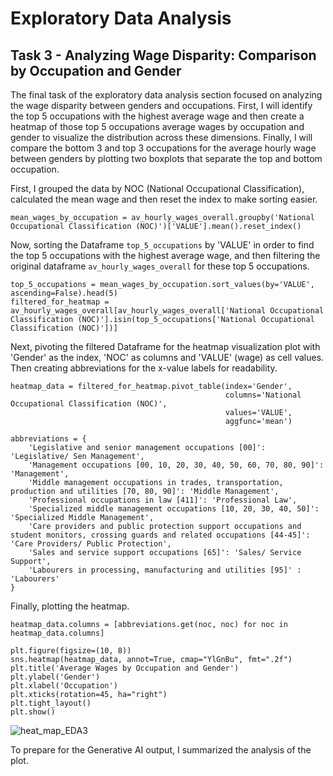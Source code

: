 # Exploratory Data Analysis

## Task 3 - Analyzing Wage Disparity: Comparison by Occupation and Gender

The final task of the exploratory data analysis section focused on analyzing the wage disparity between genders and occupations. First, I will identify the top 5 occupations with the highest average wage and then create a heatmap of those top 5 occupations average wages by occupation and gender to visualize the distribution across these dimensions. Finally, I will compare the bottom 3 and top 3 occupations for the average hourly wage between genders by plotting two boxplots that separate the top and bottom occupation.

First, I grouped the data by NOC (National Occupational Classification), calculated the mean wage and then reset the index to make sorting easier.

```
mean_wages_by_occupation = av_hourly_wages_overall.groupby('National Occupational Classification (NOC)')['VALUE'].mean().reset_index()
```

Now, sorting the Dataframe `top_5_occupations` by 'VALUE' in order to find the top 5 occupations with the highest average wage, and then filtering the original dataframe `av_hourly_wages_overall` for these top 5 occupations.

```
top_5_occupations = mean_wages_by_occupation.sort_values(by='VALUE', ascending=False).head(5)
filtered_for_heatmap = av_hourly_wages_overall[av_hourly_wages_overall['National Occupational Classification (NOC)'].isin(top_5_occupations['National Occupational Classification (NOC)'])]
```

Next, pivoting the filtered Dataframe for the heatmap visualization plot with 'Gender' as the index, 'NOC' as columns
and 'VALUE' (wage) as cell values. Then creating abbreviations for the x-value labels for readability.

```
heatmap_data = filtered_for_heatmap.pivot_table(index='Gender',
                                                columns='National Occupational Classification (NOC)',
                                                values='VALUE',
                                                aggfunc='mean')

abbreviations = {
    'Legislative and senior management occupations [00]': 'Legislative/ Sen Management',
    'Management occupations [00, 10, 20, 30, 40, 50, 60, 70, 80, 90]': 'Management',
    'Middle management occupations in trades, transportation, production and utilities [70, 80, 90]': 'Middle Management',
    'Professional occupations in law [411]': 'Professional Law',
    'Specialized middle management occupations [10, 20, 30, 40, 50]': 'Specialized Middle Management',
    'Care providers and public protection support occupations and student monitors, crossing guards and related occupations [44-45]': 'Care Providers/ Public Protection',
    'Sales and service support occupations [65]': 'Sales/ Service Support',
    'Labourers in processing, manufacturing and utilities [95]' : 'Labourers'
}
```
Finally, plotting the heatmap.

```
heatmap_data.columns = [abbreviations.get(noc, noc) for noc in heatmap_data.columns]

plt.figure(figsize=(10, 8)) 
sns.heatmap(heatmap_data, annot=True, cmap="YlGnBu", fmt=".2f") 
plt.title('Average Wages by Occupation and Gender')
plt.ylabel('Gender')
plt.xlabel('Occupation')
plt.xticks(rotation=45, ha="right")  
plt.tight_layout() 
plt.show()
```

![heat_map_EDA3](https://github.com/brooklynbowers/data_journalism_project/assets/151276772/46e51aea-1945-41c1-a63a-7b3a5299c93d)

To prepare for the Generative AI output, I summarized the analysis of the plot.




